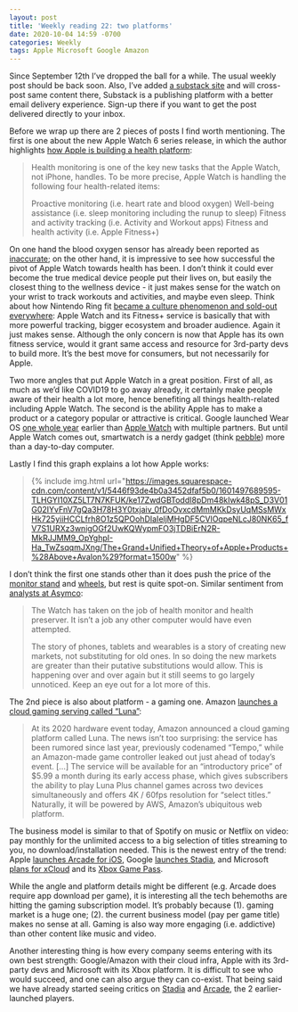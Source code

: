 ```yaml
---
layout: post
title: 'Weekly reading 22: two platforms'
date: 2020-10-04 14:59 -0700
categories: Weekly
tags: Apple Microsoft Google Amazon
---
```


Since September 12th I’ve dropped the ball for a while. The usual weekly post should be back soon. Also, I’ve added [a substack site](https://readhop.substack.com/p/coming-soon) and will cross-post same content there, Substack is a publishing platform with a better email delivery experience. Sign-up there if you want to get the post delivered directly to your inbox.

Before we wrap up there are 2 pieces of posts I find worth mentioning. The first is one about the new Apple Watch 6 series release, in which the author highlights [how Apple is building a health platform](https://www.aboveavalon.com/notes/2020/9/30/apple-watch-momentum-is-building):

> Health monitoring is one of the key new tasks that the Apple Watch, not iPhone, handles. To be more precise, Apple Watch is handling the following four health-related items:
>
> Proactive monitoring (i.e. heart rate and blood oxygen)
> Well-being assistance (i.e. sleep monitoring including the runup to sleep)
> Fitness and activity tracking (i.e. Activity and Workout apps)
> Fitness and health activity (i.e. Apple Fitness+)

On one hand the blood oxygen sensor has already been reported as [inaccurate](https://www.theverge.com/21496141/apple-watch-series-6-review-blood-oxygen-monitor-watchos-7); on the other hand, it is impressive to see how successful the pivot of Apple Watch towards health has been. I don’t think it could ever become the true medical device people put their lives on, but easily the closest thing to the wellness device - it just makes sense for the watch on your wrist to track workouts and activities, and maybe even sleep. Think about how Nintendo Ring fit [became a culture phenomenon and sold-out everywhere](https://www.polygon.com/2020/3/13/21177214/ring-fit-adventure-sold-out-stock-coronavirus-nintendo-switch): Apple Watch and its Fitness+ service is basically that with more powerful tracking, bigger ecosystem and broader audience. Again it just makes sense. Although the only concern is now that Apple has its own fitness service, would it grant same access and resource for 3rd-party devs to build more. It’s the best move for consumers, but not necessarily for Apple.

Two more angles that put Apple Watch in a great position. First of all, as much as we’d like COVID19 to go away already, it certainly make people aware of their health a lot more, hence benefiting all things health-related including Apple Watch. The second is the ability Apple has to make a product or a category popular or attractive is critical. Google launched Wear OS [one whole year](https://en.wikipedia.org/wiki/Wear_OS) earlier than [Apple Watch](https://en.wikipedia.org/wiki/Apple_Watch) with multiple partners. But until Apple Watch comes out, smartwatch is a nerdy gadget (think [pebble](https://en.wikipedia.org/wiki/Pebble)) more than a day-to-day computer.

Lastly I find this graph explains a lot how Apple works:

> {% include img.html url="https://images.squarespace-cdn.com/content/v1/5446f93de4b0a3452dfaf5b0/1601497689595-TLHGYI10XZ5LT7N7KFUK/ke17ZwdGBToddI8pDm48kIwk48pS_D3V01G02IYvFnV7gQa3H78H3Y0txjaiv_0fDoOvxcdMmMKkDsyUqMSsMWxHk725yiiHCCLfrh8O1z5QPOohDIaIeljMHgDF5CVlOqpeNLcJ80NK65_fV7S1URXz3wnigOGf2UwKQWypmFO3jTDBiErN2R-MkRJJMM9_OpYghpI-Ha_TwZsqqmJXng/The+Grand+Unified+Theory+of+Apple+Products+%28Above+Avalon%29?format=1500w" %}

I don’t think the first one stands other than it does push the price of the [monitor stand](https://www.apple.com/shop/product/MWUG2LL/A/pro-stand) and [wheels](https://www.apple.com/shop/product/MX572ZM/A/apple-mac-pro-wheels-kit), but rest is quite spot-on. Similar sentiment from [analysts at Asymco](http://www.asymco.com/2020/09/17/apple-watch-at-5/):

> The Watch has taken on the job of health monitor and health preserver. It isn’t a job any other computer would have even attempted.
>
> The story of phones, tablets and wearables is a story of creating new markets, not substituting for old ones. In so doing the new markets are greater than their putative substitutions would allow. This is happening over and over again but it still seems to go largely unnoticed. Keep an eye out for a lot more of this.

The 2nd piece is also about platform - a gaming one. Amazon [launches a cloud gaming serving called “Luna”](https://www.theverge.com/2020/9/24/21451371/amazon-luna-cloud-gaming-service-twitch-alexa-controller):

> At its 2020 hardware event today, Amazon announced a cloud gaming platform called Luna. The news isn’t too surprising: the service has been rumored since last year, previously codenamed “Tempo,” while an Amazon-made game controller leaked out just ahead of today’s event.
> […]
> The service will be available for an “introductory price” of $5.99 a month during its early access phase, which gives subscribers the ability to play Luna Plus channel games across two devices simultaneously and offers 4K / 60fps resolution for “select titles.” Naturally, it will be powered by AWS, Amazon’s ubiquitous web platform.

The business model is similar to that of Spotify on music or Netflix on video: pay monthly for the unlimited access to a big selection of titles streaming to you, no download/installation needed. This is the newest entry of the trend: Apple [launches Arcade for iOS](https://www.apple.com/newsroom/2019/03/apple-introduces-apple-arcade-the-worlds-first-game-subscription-service-for-mobile-desktop-and-the-living-room/), Google [launches Stadia](https://9to5google.com/2019/03/19/google-stadia-announced/), and Microsoft [plans for xCloud](https://www.theverge.com/2020/8/4/21353814/microsoft-xcloud-date-launch-android-xbox-game-pass-ultimate) and its [Xbox Game Pass](https://www.theverge.com/2020/4/30/21242479/microsoft-xbox-game-pass-subscribers-phil-spencer-comments).

While the angle and platform details might be different (e.g. Arcade does require app download per game), it is interesting all the tech behemoths are hitting the gaming subscription model. It’s probably because (1). gaming market is a huge one; (2). the current business model (pay per game title) makes no sense at all. Gaming is also way more engaging (i.e. addictive) than other content like music and video.

Another interesting thing is how every company seems entering with its own best strength: Google/Amazon with their cloud infra, Apple with its 3rd-party devs and Microsoft with its Xbox platform. It is difficult to see who would succeed, and one can also argue they can co-exist. That being said we have already started seeing critics on [Stadia](https://www.inputmag.com/gaming/google-stadia-can-be-saved-heres-how) and [Arcade](https://www.macworld.com/article/3533331/apple-arcade-six-month-review.html), the 2 earlier-launched players.